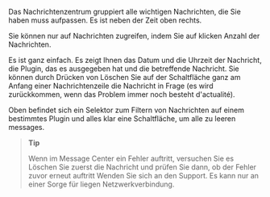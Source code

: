 Das Nachrichtenzentrum gruppiert alle wichtigen Nachrichten, die Sie haben
muss aufpassen. Es ist neben der Zeit oben rechts.

Sie können nur auf Nachrichten zugreifen, indem Sie auf klicken
Anzahl der Nachrichten.

Es ist ganz einfach. Es zeigt Ihnen das Datum und die Uhrzeit der Nachricht, die
Plugin, das es ausgegeben hat und die betreffende Nachricht. Sie können durch Drücken von
Löschen Sie auf der Schaltfläche ganz am Anfang einer Nachrichtenzeile die
Nachricht in Frage (es wird zurückkommen, wenn das Problem immer noch besteht
d'actualité).

Oben befindet sich ein Selektor zum Filtern von Nachrichten auf einem
bestimmtes Plugin und alles klar eine Schaltfläche, um alle zu leeren
messages.

> **Tip**
>
> Wenn im Message Center ein Fehler auftritt, versuchen Sie es
> Löschen Sie zuerst die Nachricht und prüfen Sie dann, ob der Fehler zuvor erneut auftritt
> Wenden Sie sich an den Support. Es kann nur an einer Sorge für liegen
> Netzwerkverbindung.
